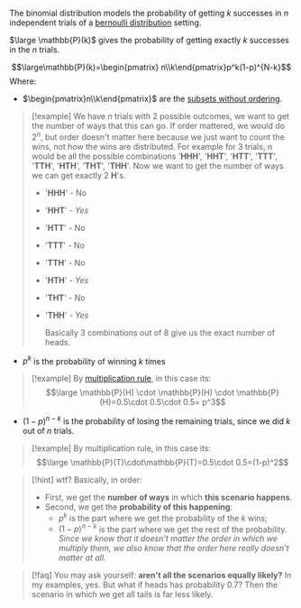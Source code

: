 The binomial distribution models the probability of getting $k$ successes in $n$ independent trials of a [bernoulli distribution](Bernoulli%20distribution.md) setting.

$\large \mathbb{P}(k)$ gives the probability of getting exactly $k$ successes in the $n$ trials.

$$\large\mathbb{P}(k)=\begin{pmatrix} 
n\\k\end{pmatrix}p^k(1-p)^{N-k}$$
Where:
- $\begin{pmatrix}n\\k\end{pmatrix}$ are the [subsets without ordering](Subsets.md#Without%20ordering).

> [!example]
> We have $n$ trials with 2 possible outcomes, we want to get the number of ways that this can go.
> If order mattered, we would do $2^n$, but order doesn't matter here because we just want to count the wins, not how the wins are distributed.
> For example for 3 trials, n would be all the possible combinations '**HHH**', '**HHT**', '**HTT**', '**TTT**', '**TTH**', '**HTH**', '**THT**', '**THH**'. Now we want to get the number of ways we can get exactly 2 **H**'s.
> - '**HHH**' - No
> - '**HHT**' - *Yes*
> - '**HTT**' - No
> - '**TTT**' - No
> - '**TTH**' - No
> - '**HTH**' - *Yes*
> - '**THT**' - No
> - '**THH**' - *Yes*
>   
>   Basically 3 combinations out of 8 give us the exact number of heads.

- $p^k$ is the probability of winning $k$ times

> [!example]
> By [multiplication rule](Multiplication%20rule.md), in this case its:
> $$\large \mathbb{P}(H) \cdot \mathbb{P}(H) \cdot \mathbb{P}(H)=0.5\cdot 0.5\cdot 0.5= p^3$$

- $(1-p)^{n - k}$ is the probability of losing the remaining trials, since we did $k$ out of $n$ trials.

> [!example]
> By multiplication rule, in this case its:
> $$\large \mathbb{P}(T)\cdot\mathbb{P}(T)=0.5\cdot 0.5=(1-p)^2$$

> [!hint] wtf?
> Basically, in order:
> - First, we get the **number of ways** in which **this scenario happens**.
> - Second, we get the **probability of this happening**:
> 	- $p^k$ is the part where we get the probability of the $k$ wins;
> 	- $(1-p)^{n-k}$ is the part where we get the rest of the probability.
> 	  *Since we know that it doesn't matter the order in which we multiply them, we also know that the order here really doesn't matter at all.*

> [!faq]
> You may ask yourself: **aren't all the scenarios equally likely?**
> In my examples, yes. But what if heads has probability 0.7?
> Then the scenario in which we get all tails is far less likely.
